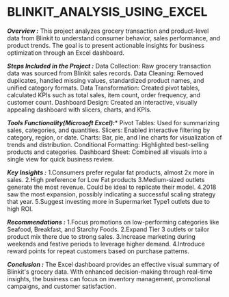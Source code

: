 # BLINKIT_ANALYSIS_USING_EXCEL
*****Overview :*****
This project analyzes grocery transaction and product-level data from Blinkit to understand consumer behavior,
sales performance, and product trends. The goal is to present actionable insights for business optimization through an Excel dashboard.

*****Steps Included in the Project :*****
Data Collection: Raw grocery transaction data was sourced from Blinkit sales records.
Data Cleaning: Removed duplicates, handled missing values, standardized product names, and unified category formats.
Data Transformation: Created pivot tables, calculated KPIs such as total sales, item count, order frequency, and customer count.
Dashboard Design: Created an interactive, visually appealing dashboard with slicers, charts, and KPIs.

*****Tools Functionality(Microsoft Excel):******
Pivot Tables: Used for summarizing sales, categories, and quantities.
Slicers: Enabled interactive filtering by category, region, or date.
Charts: Bar, pie, and line charts for visualization of trends and distribution.
Conditional Formatting: Highlighted best-selling products and categories.
Dashboard Sheet: Combined all visuals into a single view for quick business review.

*****Key Insights :*****
1.Consumers prefer regular fat products, almost 2x more in sales.
2.High preference for Low Fat products
3.Medium-sized outlets generate the most revenue. Could be ideal to replicate their model.
4.2018 saw the most expansion, possibly indicating a successful scaling strategy that year.
5.Suggest investing more in Supermarket Type1 outlets due to high ROI.

*****Recommendations :*****
 1.Focus promotions on low-performing categories like Seafood, Breakfast, and Starchy Foods.
 2.Expand Tier 3 outlets or tailor product mix there due to strong sales.
 3.Increase marketing during weekends and festive periods to leverage higher demand.
 4.Introduce reward points for repeat customers based on purchase patterns.

 *****Conclusion :*****
 The Excel dashboard provides an effective visual summary of Blinkit's grocery data. With enhanced decision-making through
 real-time insights, the business can focus on inventory management, promotional campaigns, and customer satisfaction.
